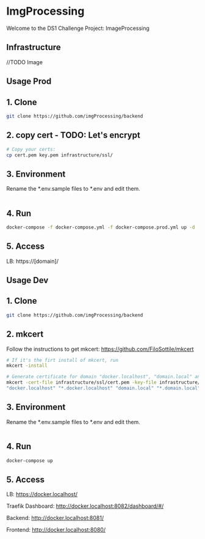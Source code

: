 # ImgProcessing
Welcome to the DS1 Challenge Project: ImageProcessing

## Infrastructure

//TODO Image

## Usage Prod
## 1. Clone
```bash
git clone https://github.com/imgProcessing/backend
```
## 2. copy cert - TODO: Let's encrypt
```bash
# Copy your certs:
cp cert.pem key.pem infrastructure/ssl/
```
## 3. Environment
Rename the *.env.sample files to *.env and edit them.
```bash

```
## 4. Run
```bash
docker-compose -f docker-compose.yml -f docker-compose.prod.yml up -d
```
## 5. Access

LB: https://[domain]/

## Usage Dev

## 1. Clone
```bash
git clone https://github.com/imgProcessing/backend
```
## 2. mkcert
Follow the instructions to get mkcert: https://github.com/FiloSottile/mkcert
```bash
# If it's the firt install of mkcert, run
mkcert -install

# Generate certificate for domain "docker.localhost", "domain.local" and their sub-domains
mkcert -cert-file infrastructure/ssl/cert.pem -key-file infrastructure/ssl/key.pem \
"docker.localhost" "*.docker.localhost" "domain.local" "*.domain.local"
```
## 3. Environment
Rename the *.env.sample files to *.env and edit them.
```bash

```
## 4. Run
```bash
docker-compose up
```

## 5. Access

LB: https://docker.localhost/

Traefik Dashboard: http://docker.localhost:8082/dashboard/#/

Backend: http://docker.localhost:8081/

Frontend: http://docker.localhost:8080/
